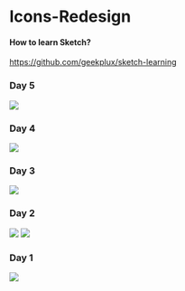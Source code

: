 # Icons-Redesign

#### How to learn Sketch?

https://github.com/geekplux/sketch-learning


### Day 5

![](http://7u2m4t.com1.z0.glb.clouddn.com/spacemacs.png)

### Day 4

![](http://7u2m4t.com1.z0.glb.clouddn.com/Emacs.png)

### Day 3

![](http://7u2m4t.com1.z0.glb.clouddn.com/Sea.png)

### Day 2

![](http://7u2m4t.com1.z0.glb.clouddn.com/Shirt_1.png)
![](http://7u2m4t.com1.z0.glb.clouddn.com/Shirt.png)

### Day 1

![](http://7u2m4t.com1.z0.glb.clouddn.com/Telegram_Export.png)
